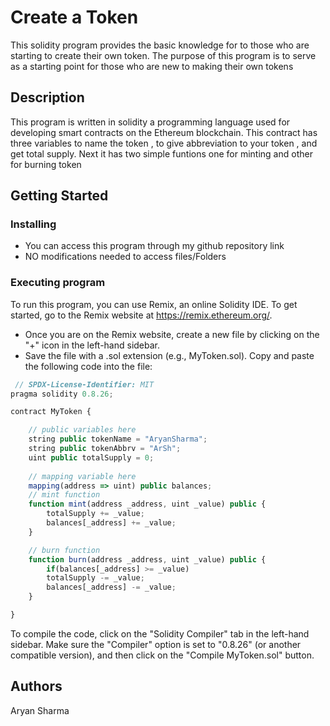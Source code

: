 # Create a Token

This solidity program provides the basic knowledge for to those who are starting to create their own token. The purpose of this program is to serve as a starting point for those who are new to making their own tokens

## Description

This program is written in solidity a programming language used for developing smart contracts on the Ethereum blockchain. This contract has three variables to name the token , to give abbreviation to your token , and get total supply. Next it has two simple funtions one for minting and other for burning token

## Getting Started

### Installing

* You can access this program through my github repository link 
* NO modifications needed to access files/Folders

### Executing program

To run this program, you can use Remix, an online Solidity IDE. To get started, go to the Remix website at https://remix.ethereum.org/.
* Once you are on the Remix website, create a new file by clicking on the "+" icon in the left-hand sidebar. 
* Save the file with a .sol extension (e.g., MyToken.sol). Copy and paste the following code into the file:

```javascript
 // SPDX-License-Identifier: MIT
pragma solidity 0.8.26;

contract MyToken {

    // public variables here
    string public tokenName = "AryanSharma";
    string public tokenAbbrv = "ArSh";
    uint public totalSupply = 0;
  
    // mapping variable here
    mapping(address => uint) public balances;
    // mint function
    function mint(address _address, uint _value) public {
        totalSupply += _value;
        balances[_address] += _value;
    }

    // burn function
    function burn(address _address, uint _value) public {
        if(balances[_address] >= _value)
        totalSupply -= _value;
        balances[_address] -= _value;
    }

}

```
To compile the code, click on the "Solidity Compiler" tab in the left-hand sidebar. Make sure the "Compiler" option is set to "0.8.26" (or another compatible version), and then click on the "Compile MyToken.sol" button.

## Authors
Aryan Sharma 
